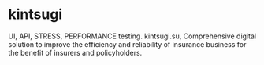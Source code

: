 # kintsugi
UI, API, STRESS, PERFORMANCE testing. kintsugi.su,  Comprehensive digital solution to improve the efficiency and reliability of insurance business for the benefit of insurers and policyholders.
